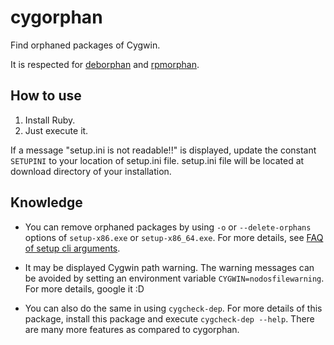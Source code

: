 cygorphan
=========
Find orphaned packages of Cygwin.

It is respected for [deborphan](http://freecode.com/projects/deborphan) and [rpmorphan](http://rpmorphan.sourceforge.net/).


How to use
----------
1. Install Ruby.
2. Just execute it.

If a message "setup.ini is not readable!!" is displayed, update the constant `SETUPINI` to your location of setup.ini file.
setup.ini file will be located at download directory of your installation.



Knowledge
---------
* You can remove orphaned packages by using `-o` or `--delete-orphans` options of `setup-x86.exe` or `setup-x86_64.exe`.
  For more details, see [FAQ of setup cli arguments](http://www.cygwin.com/faq/faq.html#faq.setup.cli).

* It may be displayed Cygwin path warning.
  The warning messages can be avoided by setting an environment variable `CYGWIN=nodosfilewarning`.
  For more details, google it :D

* You can also do the same in using `cygcheck-dep`.
  For more details of this package, install this package and execute `cygcheck-dep --help`.
  There are many more features as compared to cygorphan.

